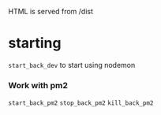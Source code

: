 HTML is served from /dist

# starting
```start_back_dev``` to start using nodemon

### Work with pm2
``` start_back_pm2 ```
``` stop_back_pm2 ```
``` kill_back_pm2 ``` 

